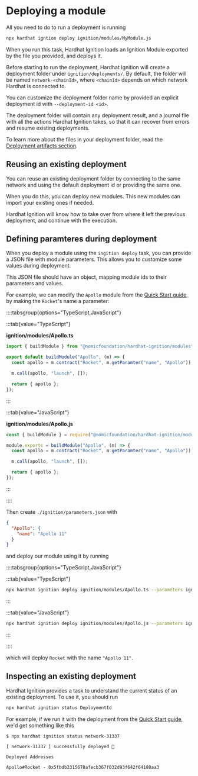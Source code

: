 # Deploying a module

All you need to do to run a deployment is running

```sh
npx hardhat igntion deploy ignition/modules/MyModule.js
```

When you run this task, Hardhat Ignition loads an Ignition Module exported by the file you provided, and deploys it.

Before starting to run the deployment, Hardhat Ignition will create a deployment folder under `ignition/deployments/`. By default, the folder will be named `network-<chainId>`, where `<chainId>` depends on which network Hardhat is connected to.

You can customize the deployment folder name by provided an explicit deployment id with `--deployment-id <id>`.

The deployment folder will contain any deployment result, and a journal file with all the actions Hardhat Ignition takes, so that it can recover from errors and resume existing deployments.

To learn more about the files in your deployment folder, read the [Deployment artifacts section](./../advanced/deployments.md).

## Reusing an existing deployment

You can reuse an existing deployment folder by connecting to the same network and using the default deployment id or providing the same one.

When you do this, you can deploy new modules. This new modules can import your existing ones if needed.

Hardhat Ignition will know how to take over from where it left the previous deployment, and continue with the execution.

## Defining paramteres during deployment

When you deploy a module using the `ingition deploy` task, you can provide a JSON file with module parameters. This allows you to customize some values during deployment.

This JSON file should have an object, mapping module ids to their parameters and values.

For example, we can modify the `Apollo` module from the [Quick Start guide](../getting-started/index.md#quick-start), by making the `Rocket`'s name a parameter:

::::tabsgroup{options="TypeScript,JavaScript"}

:::tab{value="TypeScript"}

**ignition/modules/Apollo.ts**

```typescript
import { buildModule } from "@nomicfoundation/hardhat-ignition/modules";

export default buildModule("Apollo", (m) => {
  const apollo = m.contract("Rocket", m.getParamter("name", "Apollo"));

  m.call(apollo, "launch", []);

  return { apollo };
});
```

:::

:::tab{value="JavaScript"}

**ignition/modules/Apollo.js**

```javascript
const { buildModule } = require("@nomicfoundation/hardhat-ignition/modules");

module.exports = buildModule("Apollo", (m) => {
  const apollo = m.contract("Rocket", m.getParamter("name", "Apollo"));

  m.call(apollo, "launch", []);

  return { apollo };
});
```

:::

::::

Then create `./ignition/parameters.json` with

```json
{
  "Apollo": {
    "name": "Apollo 11"
  }
}
```

and deploy our module using it by running

::::tabsgroup{options="TypeScript,JavaScript"}

:::tab{value="TypeScript"}

```sh
npx hardhat ignition deploy ignition/modules/Apollo.ts --parameters ignition/parameters.json
```

:::

:::tab{value="JavaScript"}

```sh
npx hardhat ignition deploy ignition/modules/Apollo.js --parameters ignition/parameters.json
```

:::

::::

which will deploy `Rocket` with the name `"Apollo 11"`.

## Inspecting an existing deployment

Hardhat Ignition provides a task to understand the current status of an existing deployment. To use it, you should run

```sh
npx hardhat ignition status DeploymentId
```

For example, if we run it with the deployment from the [Quick Start guide](../getting-started/index.md#quick-start), we'd get something like this

```
$ npx hardhat ignition status network-31337

[ network-31337 ] successfully deployed 🚀

Deployed Addresses

Apollo#Rocket - 0x5fbdb2315678afecb367f032d93f642f64180aa3
```
